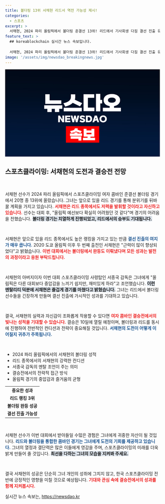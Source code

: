 ```yaml
---
title: 볼더링 13위 서채현 리드서 역전 가능성 제시!
categories:
  - 스포츠
excerpt: >
  서채현, 2024 파리 올림픽에서 볼더링 준결선 13위! 리드에서 기사회생 다짐 결선 진출 유력이라고 강한 자신감을 내비쳤다. 아버지의 응원으로 중압감을 극복한 그녀의 올림픽 여정이 주목받고 있다.
feature_text: >
  ## koreablockchain 실시간 뉴스 속보입니다.

  서채현, 2024 파리 올림픽에서 볼더링 준결선 13위! 리드에서 기사회생 다짐 결선 진출 유력이라고 강한 자신감을 내비쳤다. 아버지의 응원으로 중압감을 극복한 그녀의 올림픽 여정이 주목받고 있다.
image: '/assets/img/newsdao_breakingnews.jpg'
---
```


<p><img src="/assets/img/newsdao_breakingnews.jpg" alt="koreablockchain 속보" /></p>

<h2 data-ke-size="size26">스포츠클라이밍: 서채현의 도전과 결승전 전망</h2>

<p data-ke-size="size16">&nbsp;</p>

<p>서채현 선수가 2024 파리 올림픽에서 스포츠클라이밍 여자 콤바인 준결선 볼더링 경기에서 20명 중 13위에 올랐습니다. 그녀는 앞으로 있을 리드 경기를 통해 분위기를 뒤바꿀 계획을 가지고 있습니다. <b><span style="color: #ee2323;">서채현은 리드 종목에서도 저력을 발휘할 것이라고 자신하고 있습니다.</span></b> 선수는 대회 후, "올림픽 예선보다 확실히 어려웠던 것 같다"며 경기의 어려움을 전했습니다. <b><span style="background-color: #21538527;">볼더링 경기는 치열하게 진행되었고, 리드에서의 승부도 기대됩니다.</span></b> </p>

<p data-ke-size="size16">&nbsp;</p>

<p>서채현은 앞으로 있을 리드 종목에서도 높은 랭킹을 가지고 있는 만큼 <b><span style="color: #1a5490;">결선 진출의 여지가 매우 큽니다.</span></b> 2020 도쿄 올림픽 이후 두 번째 출전인 서채현은 "근력이 많이 향상되었다"고 밝혔습니다. <b><span style="color: #ee2323;">이번 대회에서는 볼더링에서 완등도 이뤄냈다며 모든 성과는 발전의 과정이라고 응원 부탁드립니다.</span></b> </p>

<p data-ke-size="size16">&nbsp;</p>

<p>서채현의 아버지이자 이번 대회 스포츠클라이밍 사령탑인 서종국 감독은 그녀에게 "올림픽은 다른 대회보다 중압감을 느끼기 쉽지만, 재미있게 하라"고 조언했습니다. <b><span style="background-color: #21538527;">이런 멘탈리티 덕분에 서채현은 즐겁게 경기를 마쳤다고 밝혔습니다.</span></b> 그녀는 리드에서 볼더링 선수들을 긴장하게 만들며 결선 진출에 가시적인 성과를 기대하고 있습니다. </p>

<p data-ke-size="size16">&nbsp;</p>

<p>결국, 서채현의 실력과 자신감이 조화롭게 작용할 수 있다면 <b><span style="color: #ee2323;">여자 콤바인 결승전에서의 빛나는 성적을 기대할 수 있습니다.</span></b> 결승은 10일에 열릴 예정이며, 볼더링과 리드를 동시에 진행하여 전반적인 컨디션과 전략이 중요해질 것입니다. <b><span style="color: #1a5490;">서채현의 도전이 어떻게 이어질지 귀추가 주목됩니다.</span></b> </p>

<p data-ke-size="size16">&nbsp;</p>

<ul>
    <li>2024 파리 올림픽에서의 서채현의 볼더링 성적</li>
    <li>리드 종목에서의 서채현의 강력한 컨디션</li>
    <li>서종국 감독의 멘탈 조언이 주는 의미</li>
    <li>결승전에서의 전략적 접근 방식</li>
    <li>올림픽 경기의 중압감과 즐거움의 균형</li>
</ul>

<table style="width: 100%;">
    <tr>
        <td style="text-align: center; height: 17px;"><b>중요한 성과</b></td>
    </tr>
    <tr>
        <td style="text-align: center; height: 17px;"><b>리드 랭킹 3위</b></td>
    </tr>
    <tr>
        <td style="text-align: center; height: 17px;"><b>볼더링 완등 성공</b></td>
    </tr>
    <tr>
        <td style="text-align: center; height: 17px;"><b>결선 진출 가능성</b></td>
    </tr>
</table>

<p data-ke-size="size16">&nbsp;</p>

<p>서채현 선수가 이번 대회에서 받아들일 수많은 경험은 그녀에게 귀중한 자산이 될 것입니다. <b><span style="color: #1a5490;">리드와 볼더링을 통합한 콤바인 경기는 그녀에게 도전의 기회를 제공하고 있습니다.</span></b> 그녀의 열정과 결단력은 많은 이들에게 영감을 주며, 스포츠클라이밍의 미래를 더욱 밝게 만들어 줄 것입니다. <b><span style="background-color: #21538527;">최선을 다하는 그녀의 모습을 지켜봐 주세요.</span></b> </p>

<p data-ke-size="size16">&nbsp;</p>

<p>결국 서채현의 성공은 단순히 그녀 개인의 성취에 그치지 않고, 한국 스포츠클라이밍 전반에 긍정적인 영향을 미칠 것으로 예상됩니다. <b><span style="color: #ee2323;">기대와 관심 속에 결승전에서의 성과를 함께 지켜봅시다.</span></b></p>
실시간 뉴스 속보는, <a href="https://newsdao.kr" rel="dofollow">https://newsdao.kr</a>


